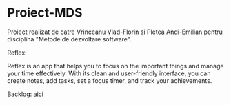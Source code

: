 # Proiect-MDS

Proiect realizat de catre Vrinceanu Vlad-Florin si Pletea Andi-Emilian pentru disciplina "Metode de dezvoltare software".

Reflex:

Reflex is an app that helps you to focus on the important things and manage your time effectively. With its clean and user-friendly interface, you can create notes, add tasks, set a focus timer, and track your achievements.

Backlog: [aici](https://github.com/orgs/Proiect-MDS-Flutter-App/projects)
